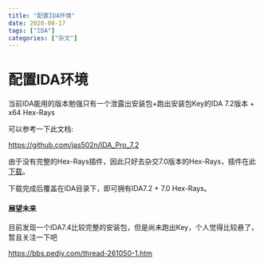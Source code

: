 ```yaml
---
title: "配置IDA环境"
date: 2020-08-17
tags: ["IDA"]
categories: ["杂文"]
---
```

# 配置IDA环境

当前IDA能用的版本勉强只有一个泄露出安装包+跑出安装包Key的IDA 7.2版本 + x64 Hex-Rays

可以参考一下此文档:

https://github.com/jas502n/IDA_Pro_7.2



由于没有完整的Hex-Rays插件，因此只好去杂交7.0版本的Hex-Rays，插件在此[下载](https://github.com/fjxisba/GithubDropBox/releases/download/HexRays/XRayDecompiers7.0-Extended.V2.rar)。



下载完成后覆盖在IDA目录下，即可拥有IDA7.2 + 7.0 Hex-Rays。



#### 展望未来

目前发现一个IDA7.4比较完整的安装包，但是尚未跑出Key，个人觉得比较悬了，暂且关注一下吧

https://bbs.pediy.com/thread-261050-1.htm